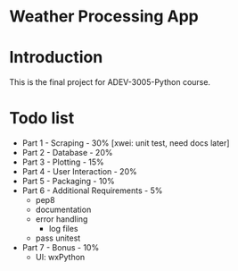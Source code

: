 # Weather Processing App

# Introduction
This is the final project for ADEV-3005-Python course.

# Todo list
* Part 1 - Scraping - 30% [xwei: unit test, need docs later]
* Part 2 - Database - 20%
* Part 3 - Plotting - 15%
* Part 4 - User Interaction - 20%
* Part 5 - Packaging - 10%
* Part 6 - Additional Requirements - 5%
    - pep8
    - documentation
    - error handling
        - log files
    - pass unitest
* Part 7 - Bonus - 10%
    - UI: wxPython

